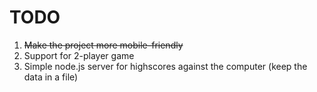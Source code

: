 # TODO
1. ~~Make the project more mobile-friendly~~
2. Support for 2-player game
3. Simple node.js server for highscores against the computer (keep the data in a file)